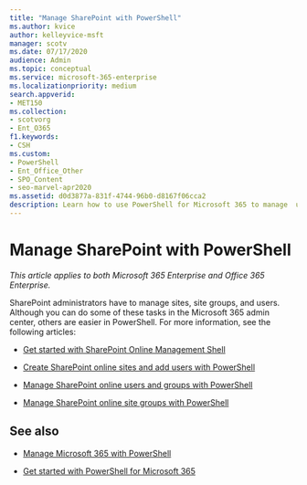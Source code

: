 ```yaml
---
title: "Manage SharePoint with PowerShell"
ms.author: kvice
author: kelleyvice-msft
manager: scotv
ms.date: 07/17/2020
audience: Admin
ms.topic: conceptual
ms.service: microsoft-365-enterprise
ms.localizationpriority: medium
search.appverid:
- MET150
ms.collection: 
- scotvorg
- Ent_O365
f1.keywords:
- CSH
ms.custom:
- PowerShell
- Ent_Office_Other
- SPO_Content
- seo-marvel-apr2020
ms.assetid: d0d3877a-831f-4744-96b0-d8167f06cca2
description: Learn how to use PowerShell for Microsoft 365 to manage  users, groups, and site groups.
---
```


# Manage SharePoint with PowerShell

*This article applies to both Microsoft 365 Enterprise and Office 365 Enterprise.*

SharePoint administrators have to manage sites, site groups, and users. Although you can do some of these tasks in the Microsoft 365 admin center, others are easier in PowerShell. For more information, see the following articles:

- [Get started with SharePoint Online Management Shell](/powershell/sharepoint/sharepoint-online/connect-sharepoint-online)

- [Create SharePoint online sites and add users with PowerShell](create-sharepoint-sites-and-add-users-with-powershell.md)

- [Manage SharePoint online users and groups with PowerShell](manage-sharepoint-users-and-groups-with-powershell.md)

- [Manage SharePoint online site groups with PowerShell](manage-sharepoint-site-groups-with-powershell.md)

## See also

- [Manage Microsoft 365 with PowerShell](manage-microsoft-365-with-microsoft-365-powershell.md)

- [Get started with PowerShell for Microsoft 365](getting-started-with-microsoft-365-powershell.md)
